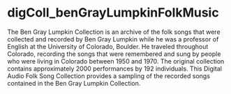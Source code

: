 # digColl_benGrayLumpkinFolkMusic
The Ben Gray Lumpkin Collection is an archive of the folk songs that were collected and recorded by Ben Gray Lumpkin while he was a professor of English at the University of Colorado, Boulder. He traveled throughout Colorado, recording the songs that were remembered and sung by people who were living in Colorado between 1950 and 1970. The original collection contains approximately 2000 performances by 192 individuals. This Digital Audio Folk Song Collection provides a sampling of the recorded songs contained in the Ben Gray Lumpkin Collection.

